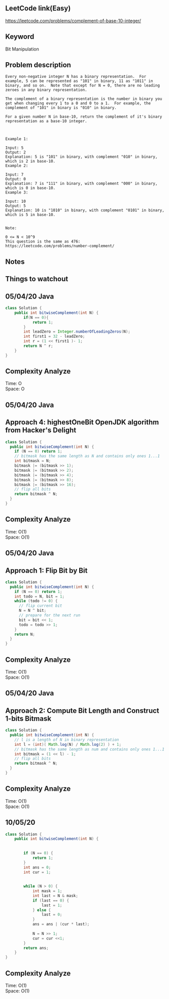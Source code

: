 ## LeetCode link(Easy)
https://leetcode.com/problems/complement-of-base-10-integer/

## Keyword
Bit Manipulation

## Problem description
```
Every non-negative integer N has a binary representation.  For example, 5 can be represented as "101" in binary, 11 as "1011" in binary, and so on.  Note that except for N = 0, there are no leading zeroes in any binary representation.

The complement of a binary representation is the number in binary you get when changing every 1 to a 0 and 0 to a 1.  For example, the complement of "101" in binary is "010" in binary.

For a given number N in base-10, return the complement of it's binary representation as a base-10 integer.

 

Example 1:

Input: 5
Output: 2
Explanation: 5 is "101" in binary, with complement "010" in binary, which is 2 in base-10.
Example 2:

Input: 7
Output: 0
Explanation: 7 is "111" in binary, with complement "000" in binary, which is 0 in base-10.
Example 3:

Input: 10
Output: 5
Explanation: 10 is "1010" in binary, with complement "0101" in binary, which is 5 in base-10.
 

Note:

0 <= N < 10^9
This question is the same as 476: https://leetcode.com/problems/number-complement/
```



## Notes


## Things to watchout

## 05/04/20 Java

```java
class Solution {
    public int bitwiseComplement(int N) {
        if(N == 0){
            return 1;
        }
        int leadZero = Integer.numberOfLeadingZeros(N);
        int first1 = 32 - leadZero;
        int r = (1 << first1 )- 1;
        return N ^ r;
    }
}

```
## Complexity Analyze
Time: O       \
Space: O


## 05/04/20 Java
## Approach 4: highestOneBit OpenJDK algorithm from Hacker's Delight
```Java
class Solution {
  public int bitwiseComplement(int N) {
    if (N == 0) return 1;
    // bitmask has the same length as N and contains only ones 1...1
    int bitmask = N;
    bitmask |= (bitmask >> 1);
    bitmask |= (bitmask >> 2);
    bitmask |= (bitmask >> 4);
    bitmask |= (bitmask >> 8);
    bitmask |= (bitmask >> 16);
    // flip all bits 
    return bitmask ^ N;
  }
}
```
## Complexity Analyze
Time: O(1)      \
Space: O(1)


## 05/04/20 Java
## Approach 1: Flip Bit by Bit
```Java
class Solution {
  public int bitwiseComplement(int N) {
    if (N == 0) return 1;
    int todo = N, bit = 1;
    while (todo != 0) {
      // flip current bit
      N = N ^ bit;
      // prepare for the next run
      bit = bit << 1;
      todo = todo >> 1;
    }
    return N;
  }
}
```
## Complexity Analyze
Time: O(1)      \
Space: O(1)


## 05/04/20 Java
## Approach 2: Compute Bit Length and Construct 1-bits Bitmask
```Java
class Solution {
  public int bitwiseComplement(int N) {
    // l is a length of N in binary representation
    int l = (int)( Math.log(N) / Math.log(2) ) + 1;
    // bitmask has the same length as num and contains only ones 1...1
    int bitmask = (1 << l) - 1;
    // flip all bits
    return bitmask ^ N;
  }
}
```
## Complexity Analyze
Time: O(1)      \
Space: O(1)


## 10/05/20
```Java
class Solution {
    public int bitwiseComplement(int N) {
        
        
        if (N == 0) {
            return 1;
        }
        int ans = 0;
        int cur = 1;
        
        
        while (N > 0) {
            int mask = 1;
            int last = N & mask;
            if (last == 0) {
                last = 1;
            } else {
                last = 0;
            }
            ans = ans | (cur * last);
            
            N = N >> 1;
            cur = cur <<1;
        }
        return ans;
    }
}
```
## Complexity Analyze
Time: O(1)      \
Space: O(1)